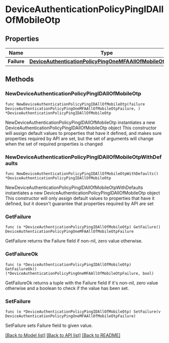 # DeviceAuthenticationPolicyPingIDAllOfMobileOtp

## Properties

Name | Type | Description | Notes
------------ | ------------- | ------------- | -------------
**Failure** | [**DeviceAuthenticationPolicyPingOneMFAAllOfMobileOtpFailure**](DeviceAuthenticationPolicyPingOneMFAAllOfMobileOtpFailure.md) |  | 

## Methods

### NewDeviceAuthenticationPolicyPingIDAllOfMobileOtp

`func NewDeviceAuthenticationPolicyPingIDAllOfMobileOtp(failure DeviceAuthenticationPolicyPingOneMFAAllOfMobileOtpFailure, ) *DeviceAuthenticationPolicyPingIDAllOfMobileOtp`

NewDeviceAuthenticationPolicyPingIDAllOfMobileOtp instantiates a new DeviceAuthenticationPolicyPingIDAllOfMobileOtp object
This constructor will assign default values to properties that have it defined,
and makes sure properties required by API are set, but the set of arguments
will change when the set of required properties is changed

### NewDeviceAuthenticationPolicyPingIDAllOfMobileOtpWithDefaults

`func NewDeviceAuthenticationPolicyPingIDAllOfMobileOtpWithDefaults() *DeviceAuthenticationPolicyPingIDAllOfMobileOtp`

NewDeviceAuthenticationPolicyPingIDAllOfMobileOtpWithDefaults instantiates a new DeviceAuthenticationPolicyPingIDAllOfMobileOtp object
This constructor will only assign default values to properties that have it defined,
but it doesn't guarantee that properties required by API are set

### GetFailure

`func (o *DeviceAuthenticationPolicyPingIDAllOfMobileOtp) GetFailure() DeviceAuthenticationPolicyPingOneMFAAllOfMobileOtpFailure`

GetFailure returns the Failure field if non-nil, zero value otherwise.

### GetFailureOk

`func (o *DeviceAuthenticationPolicyPingIDAllOfMobileOtp) GetFailureOk() (*DeviceAuthenticationPolicyPingOneMFAAllOfMobileOtpFailure, bool)`

GetFailureOk returns a tuple with the Failure field if it's non-nil, zero value otherwise
and a boolean to check if the value has been set.

### SetFailure

`func (o *DeviceAuthenticationPolicyPingIDAllOfMobileOtp) SetFailure(v DeviceAuthenticationPolicyPingOneMFAAllOfMobileOtpFailure)`

SetFailure sets Failure field to given value.



[[Back to Model list]](../README.md#documentation-for-models) [[Back to API list]](../README.md#documentation-for-api-endpoints) [[Back to README]](../README.md)


